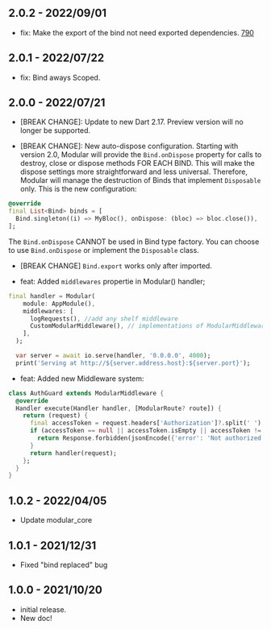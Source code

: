## 2.0.2 - 2022/09/01
- fix: Make the export of the bind not need exported dependencies. [790](https://github.com/Flutterando/modular/issues/790)


## 2.0.1 - 2022/07/22
- fix: Bind aways Scoped.

## 2.0.0 - 2022/07/21

- [BREAK CHANGE]: Update to new Dart 2.17.
Preview version will no longer be supported.

- [BREAK CHANGE]: New auto-dispose configuration.
Starting with version 2.0, Modular will provide the `Bind.onDispose` property for calls to destroy, close or dispose methods FOR EACH BIND. This will make the dispose settings more straightforward and less universal. Therefore, Modular will manage the destruction of Binds that implement `Disposable` only. This is the new configuration:
```dart
@override
final List<Bind> binds = [
  Bind.singleton((i) => MyBloc(), onDispose: (bloc) => bloc.close()),
];
```
The `Bind.onDispose` CANNOT be used in Bind type factory.
You can choose to use `Bind.onDispose` or implement the `Disposable` class.

- [BREAK CHANGE] `Bind.export` works only after imported.

- feat: Added `middlewares` propertie in Modular() handler;

```dart
final handler = Modular(
    module: AppModule(),
    middlewares: [
      logRequests(), //add any shelf middleware
      CustomModularMiddleware(), // implementations of ModularMiddleware
    ],
  );

  var server = await io.serve(handler, '0.0.0.0', 4000);
  print('Serving at http://${server.address.host}:${server.port}');
```

- feat: Added new Middleware system:
```dart
class AuthGuard extends ModularMiddleware {
  @override
  Handler execute(Handler handler, [ModularRoute? route]) {
    return (request) {
      final accessToken = request.headers['Authorization']?.split(' ').last;
      if (accessToken == null || accessToken.isEmpty || accessToken != '1234') {
        return Response.forbidden(jsonEncode({'error': 'Not authorized'}));
      }
      return handler(request);
    };
  }
}
```


## 1.0.2 - 2022/04/05

* Update modular_core

## 1.0.1 - 2021/12/31

* Fixed "bind replaced" bug

## 1.0.0 - 2021/10/20

* initial release.
* New doc!
